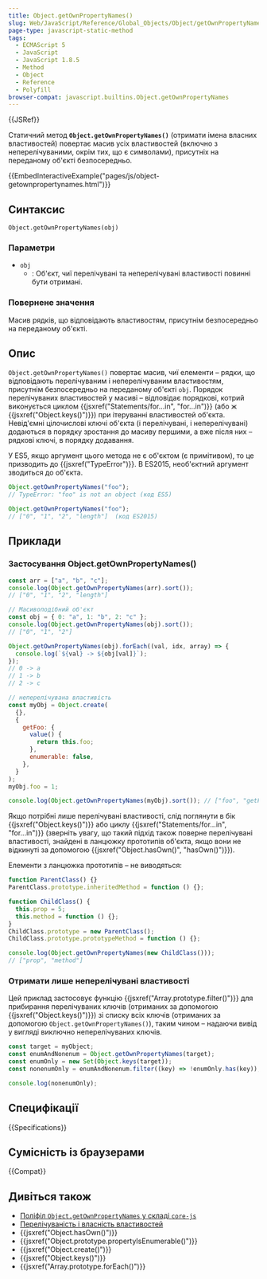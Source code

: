 ```yaml
---
title: Object.getOwnPropertyNames()
slug: Web/JavaScript/Reference/Global_Objects/Object/getOwnPropertyNames
page-type: javascript-static-method
tags:
  - ECMAScript 5
  - JavaScript
  - JavaScript 1.8.5
  - Method
  - Object
  - Reference
  - Polyfill
browser-compat: javascript.builtins.Object.getOwnPropertyNames
---
```


{{JSRef}}

Статичний метод **`Object.getOwnPropertyNames()`** (отримати імена власних властивостей) повертає масив усіх властивостей (включно з неперелічуваними, окрім тих, що є символами), присутніх на переданому об'єкті безпосередньо.

{{EmbedInteractiveExample("pages/js/object-getownpropertynames.html")}}

## Синтаксис

```js-nolint
Object.getOwnPropertyNames(obj)
```

### Параметри

- `obj`
  - : Об'єкт, чиї перелічувані та неперелічувані властивості повинні бути отримані.

### Повернене значення

Масив рядків, що відповідають властивостям, присутнім безпосередньо на переданому об'єкті.

## Опис

`Object.getOwnPropertyNames()` повертає масив, чиї елементи – рядки, що відповідають перелічуваним і неперелічуваним властивостям, присутнім безпосередньо на переданому об'єкті `obj`. Порядок перелічуваних властивостей у масиві – відповідає порядкові, котрий виконується циклом {{jsxref("Statements/for...in", "for...in")}} (або ж {{jsxref("Object.keys()")}}) при ітеруванні властивостей об'єкта. Невід'ємні цілочислові ключі об'єкта (і перелічувані, і неперелічувані) додаються в порядку зростання до масиву першими, а вже після них – рядкові ключі, в порядку додавання.

У ES5, якщо аргумент цього метода не є об'єктом (є примітивом), то це призводить до {{jsxref("TypeError")}}. В ES2015, необ'єктний аргумент зводиться до об'єкта.

```js
Object.getOwnPropertyNames("foo");
// TypeError: "foo" is not an object (код ES5)

Object.getOwnPropertyNames("foo");
// ["0", "1", "2", "length"]  (код ES2015)
```

## Приклади

### Застосування Object.getOwnPropertyNames()

```js
const arr = ["a", "b", "c"];
console.log(Object.getOwnPropertyNames(arr).sort());
// ["0", "1", "2", "length"]

// Масивоподібний об'єкт
const obj = { 0: "a", 1: "b", 2: "c" };
console.log(Object.getOwnPropertyNames(obj).sort());
// ["0", "1", "2"]

Object.getOwnPropertyNames(obj).forEach((val, idx, array) => {
  console.log(`${val} -> ${obj[val]}`);
});
// 0 -> a
// 1 -> b
// 2 -> c

// неперелічувана властивість
const myObj = Object.create(
  {},
  {
    getFoo: {
      value() {
        return this.foo;
      },
      enumerable: false,
    },
  }
);
myObj.foo = 1;

console.log(Object.getOwnPropertyNames(myObj).sort()); // ["foo", "getFoo"]
```

Якщо потрібні лише перелічувані властивості, слід поглянути в бік {{jsxref("Object.keys()")}} або циклу {{jsxref("Statements/for...in", "for...in")}} (зверніть увагу, що такий підхід також поверне перелічувані властивості, знайдені в ланцюжку прототипів об'єкта, якщо вони не відкинуті за допомогою {{jsxref("Object.hasOwn()", "hasOwn()")}}).

Елементи з ланцюжка прототипів – не виводяться:

```js
function ParentClass() {}
ParentClass.prototype.inheritedMethod = function () {};

function ChildClass() {
  this.prop = 5;
  this.method = function () {};
}
ChildClass.prototype = new ParentClass();
ChildClass.prototype.prototypeMethod = function () {};

console.log(Object.getOwnPropertyNames(new ChildClass()));
// ["prop", "method"]
```

### Отримати лише неперелічувані властивості

Цей приклад застосовує функцію {{jsxref("Array.prototype.filter()")}} для прибирання перелічуваних ключів (отриманих за допомогою {{jsxref("Object.keys()")}}) зі списку всіх ключів (отриманих за допомогою `Object.getOwnPropertyNames()`), таким чином – надаючи вивід у вигляді виключно неперелічуваних ключів.

```js
const target = myObject;
const enumAndNonenum = Object.getOwnPropertyNames(target);
const enumOnly = new Set(Object.keys(target));
const nonenumOnly = enumAndNonenum.filter((key) => !enumOnly.has(key));

console.log(nonenumOnly);
```

## Специфікації

{{Specifications}}

## Сумісність із браузерами

{{Compat}}

## Дивіться також

- [Поліфіл `Object.getOwnPropertyNames` у складі `core-js`](https://github.com/zloirock/core-js#ecmascript-object)
- [Перелічуваність і власність властивостей](/uk/docs/Web/JavaScript/Enumerability_and_ownership_of_properties)
- {{jsxref("Object.hasOwn()")}}
- {{jsxref("Object.prototype.propertyIsEnumerable()")}}
- {{jsxref("Object.create()")}}
- {{jsxref("Object.keys()")}}
- {{jsxref("Array.prototype.forEach()")}}
